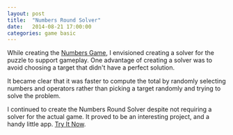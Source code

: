 ```yaml
---
layout: post
title:  "Numbers Round Solver"
date:   2014-08-21 17:00:00
categories: game basic
---
```


While creating the [Numbers Game], I envisioned creating a solver for the puzzle to support gameplay. One advantage of creating a solver was to avoid choosing a target that didn't have a perfect solution. 

It became clear that it was faster to compute the total by randomly selecting numbers and operators rather than picking a target randomly and trying to solve the problem. 

I continued to create the Numbers Round Solver despite not requiring a solver for the actual game. It proved to be an interesting project, and a handy little app. [Try It Now][play-link].


[Numbers Game]: /http://mibz.uk/countdown-numbers-game/
[play-link]: http://mibz.uk/numbers-game-solver/
